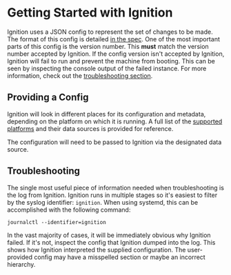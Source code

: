 # Getting Started with Ignition #

Ignition uses a JSON config to represent the set of changes to be made. The
format of this config is detailed [in the spec][config spec]. One of the most
important parts of this config is the version number. This **must** match the
version number accepted by Ignition. If the config version isn't accepted by
Ignition, Ignition will fail to run and prevent the machine from booting. This
can be seen by inspecting the console output of the failed instance. For more
information, check out the [troubleshooting section](#troubleshooting).

[config spec]: configuration.md

## Providing a Config ##

Ignition will look in different places for its configuration and metadata,
depending on the platform on which it is running. A full list of the
[supported platforms] and their data sources is provided for reference.

The configuration will need to be passed to Ignition via the designated data
source.

[supported platforms]: supported-platforms.md

## Troubleshooting ##

The single most useful piece of information needed when troubleshooting is the
log from Ignition. Ignition runs in multiple stages so it's easiest to filter
by the syslog identifier: `ignition`. When using systemd, this can be
accomplished with the following command:

```
journalctl --identifier=ignition
```

In the vast majority of cases, it will be immediately obvious why Ignition
failed. If it's not, inspect the config that Ignition dumped into the log. This
shows how Ignition interpreted the supplied configuration. The user-provided
config may have a misspelled section or maybe an incorrect hierarchy.
